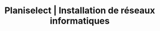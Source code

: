 ---
title: "Planiselect | Installation de réseaux informatiques"
description: >-
   Nous sommes des spécialistes en installation de réseaux informatiques : câblage structurés catégorie 5, catégorie 5e, catégorie 6 et fibre optique.
image:
identifiant: home 
i18nlanguage: fr
draft: false
slider:
  - img: /img/slider2.jpg
    title: Entreprise spécialisée en installation et configuration de réseaux informatiques
    desc: >-
      L’expérience et la connaissance acquises avec des années de travail, jumelées à une formation régulière, confèrent à notre entreprise les qualités de base pour planifier, installer et livrer un produit sur lequel le client pourra se fier. 
    btntxt: Découvrez nos services
    btnlink: servicesPage
    weight: 1
  - img: /img/fibre-optique-2.jpg
    title: Services diversifiés et professionnels de câblage
    desc: >-
      Que ce soit pour du câblage téléphonique, informatique ou de fibre optique, l'expérience de notre équipe est un atout dans l'atteinte de vos objectifs.
    btntxt: En savoir plus
    btnlink: cablagePage
    weight: 2
about:
  title: À propos
  secondtitle: Découvrez notre vaste gamme de services commerciaux
  desc: Votre projet requiert une expertise particulière? Ne cherchez plus!
  cta: Intéressé par nos services? Contactez-nous maintenant!
  link: contactPage
cablage:
  title: Nos services de câblage
clients:
  title: Ils nous font confiance
partenaires:
  title: Nos nombreux partenaires
  single:
    - nom:
      img:
---